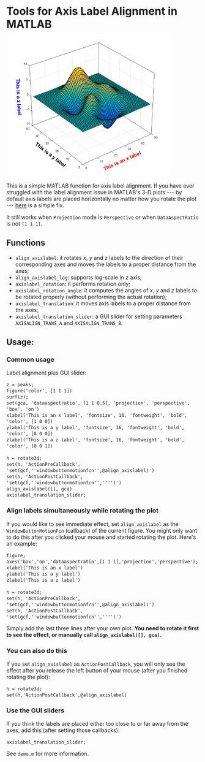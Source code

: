 # Tools for Axis Label Alignment in MATLAB
<!-- ![](/img/matlab_axis_align.png) -->
<img src="matlab_axis_align.png" alt="Drawing" style="height: 360px;"/>

This is a simple MATLAB function for axis label alignment. If you have ever struggled with the label alignment issue in MATLAB's 3-D plots --- by default axis labels are placed horizontally no matter how you rotate the plot --- [here](https://www.mathworks.com/matlabcentral/fileexchange/49542-tools-for-axis-label-alignment-in-3d-plot) is a simple fix.

It still works when `Projection` mode is `Perspective` or when `DataAspectRatio` is not `[1 1 1]`.

## Functions
- `align_axislabel`: it rotates $x$, $y$ and $z$ labels to the direction of their corresponding axes and moves the labels to a proper distance from the axes;
- `align_axislabel_log`: supports log-scale in $z$ axis;
- `axislabel_rotation`: it performs rotation only;
- `axislabel_rotation_angle`: it computes the angles of $x$, $y$ and $z$ labels to be rotated properly (without performing the actual rotation);
- `axislabel_translation`: it moves axis labels to a proper distance from the axes;
- `axislabel_translation_slider`: a GUI slider for setting parameters `AXISALIGN_TRANS_A` and `AXISALIGN_TRANS_B`.

## Usage:
### Common usage
Label alignment plus GUI slider:
```
z = peaks;
figure('color', [1 1 1])
surf(z);
set(gca, 'dataaspectratio', [1 1 0.5], 'projection', 'perspective', 'box', 'on')
xlabel('This is an x label', 'fontsize', 16, 'fontweight', 'bold', 'color', [1 0 0])
ylabel('This is a y label', 'fontsize', 16, 'fontweight', 'bold', 'color', [0 0 0])
zlabel('This is a z label', 'fontsize', 16, 'fontweight', 'bold', 'color', [0 0 1])

h = rotate3d;
set(h, 'ActionPreCallback', 'set(gcf,''windowbuttonmotionfcn'',@align_axislabel)')
set(h, 'ActionPostCallback', 'set(gcf,''windowbuttonmotionfcn'','''')')
align_axislabel([], gca)
axislabel_translation_slider;

```

### Align labels simultaneously while rotating the plot
If you would like to see immediate effect, set `align_axislabel` as the `WindowButtonMotionFcn` (callback) of the current figure. You might only want to do this after you clicked your mouse and started rotating the plot. Here's an example:
```
figure;
axes('box','on','dataaspectratio',[1 1 1],'projection','perspective');
xlabel('This is an x label')
ylabel('This is a y label')
zlabel('This is a z label')

h = rotate3d;
set(h, 'ActionPreCallback', 'set(gcf,''windowbuttonmotionfcn'',@align_axislabel)')
set(h, 'ActionPostCallback', 'set(gcf,''windowbuttonmotionfcn'','''')')

```
Simply add the last three lines after your own plot. **You need to rotate it first to see the effect, or manually call `align_axislabel([], gca)`.**

### You can also do this
If you set `align_axislabel` as `ActionPostCallback`, you will only see the effect after you release the left button of your mouse (after you finished rotating the plot):
```
h = rotate3d;
set(h,'ActionPostCallback',@align_axislabel)
```

### Use the GUI sliders
If you think the labels are placed either too close to or far away from the axes, add this (after setting those callbacks):
```
axislabel_translation_slider;
```

See `demo.m` for more information.
